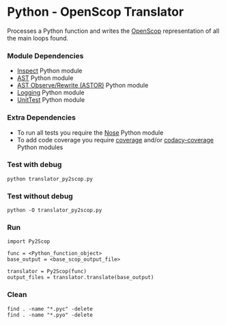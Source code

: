 Python - OpenScop Translator
=============================

Processes a Python function and writes the [OpenScop][openscop] representation of
all the main loops found. 


### Module Dependencies

- [Inspect][inspect] Python module
- [AST][ast] Python module
- [AST Observe/Rewrite (ASTOR)][astor] Python module
- [Logging][logging] Python module
- [UnitTest][unittest] Python module


### Extra Dependencies

- To run all tests you require the [Nose][nose] Python module
- To add code coverage you require [coverage][coverage] and/or
[codacy-coverage][codacy] Python modules


### Test with debug

```
python translator_py2scop.py
```


### Test without debug

```
python -O translator_py2scop.py
```


### Run

```
import Py2Scop

func = <Python_function_object>
base_output = <base_scop_output_file>

translator = Py2Scop(func)
output_files = translator.translate(base_output)
```


### Clean

```
find . -name "*.pyc" -delete
find . -name "*.pyo" -delete
```


[inspect]: https://docs.python.org/2/library/inspect.html
[ast]: https://docs.python.org/2/library/ast.html
[astor]: http://astor.readthedocs.io/en/latest/
[openscop]: https://github.com/periscop/openscop
[logging]: https://docs.python.org/2/library/logging.html
[unittest]: https://docs.python.org/2/library/unittest.html
[nose]: https://nose.readthedocs.io/en/latest/
[coverage]: https://coverage.readthedocs.io/en/coverage-4.4.2/
[codacy]: https://github.com/codacy/python-codacy-coverage
